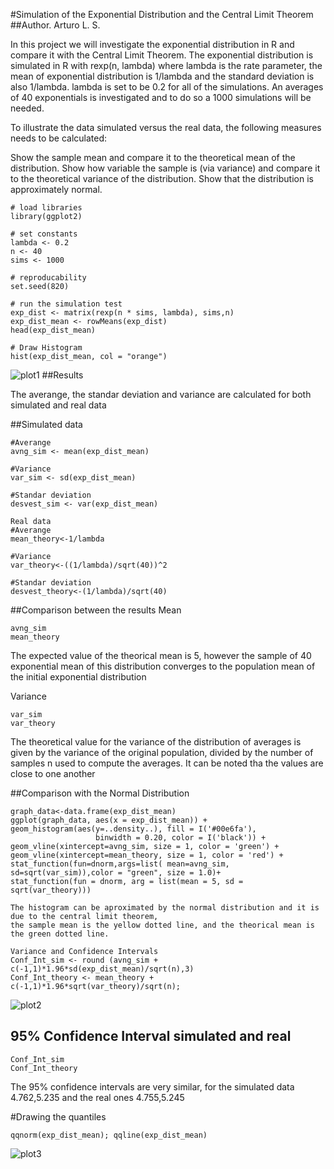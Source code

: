 #Simulation of the Exponential Distribution and the Central Limit Theorem
##Author. Arturo L. S.

In this project we will investigate the exponential distribution in R and compare it with the Central Limit 
Theorem. The exponential distribution is simulated in R with rexp(n, lambda) where lambda is the rate 
parameter, the mean of exponential distribution is 1/lambda and the standard deviation is also 1/lambda. 
lambda is set to be 0.2 for all of the simulations. An averages of 40 exponentials is investigated and 
to do so a 1000 simulations will be needed.

To illustrate the data simulated versus the real data, the following measures needs to be calculated:

Show the sample mean and compare it to the theoretical mean of the distribution.
Show how variable the sample is (via variance) and compare it to the theoretical variance of the distribution.
Show that the distribution is approximately normal.

```{r, echo=FALSE}
# load libraries
library(ggplot2)

# set constants
lambda <- 0.2 
n <- 40 
sims <- 1000 

# reproducability
set.seed(820)

# run the simulation test 
exp_dist <- matrix(rexp(n * sims, lambda), sims,n)
exp_dist_mean <- rowMeans(exp_dist)
head(exp_dist_mean)

# Draw Histogram
hist(exp_dist_mean, col = "orange")
```
![plot1](https://cloud.githubusercontent.com/assets/10600024/8270469/56afe8a6-17d0-11e5-9644-c65800381f2d.png)
##Results

The averange, the standar deviation and variance are calculated for both simulated and real data

##Simulated data

```{r, echo=FALSE}
#Averange
avng_sim <- mean(exp_dist_mean)

#Variance
var_sim <- sd(exp_dist_mean)

#Standar deviation
desvest_sim <- var(exp_dist_mean)

Real data
#Averange
mean_theory<-1/lambda

#Variance
var_theory<-((1/lambda)/sqrt(40))^2

#Standar deviation
desvest_theory<-(1/lambda)/sqrt(40)
```

##Comparison between the results
Mean

```{r, echo=FALSE}
avng_sim
mean_theory
```

The expected value of the theorical mean is 5, however the sample of 40 exponential mean of this distribution
converges to the population mean of the initial exponential distribution

Variance
```{r, echo=FALSE}
var_sim 
var_theory
```

The theoretical value for the variance of the distribution of averages is given by the variance of the
original population, divided by the number of samples n used to compute the averages. It can be noted
tha the values are close to one another


##Comparison with the Normal Distribution

```{r, echo=FALSE}
graph_data<-data.frame(exp_dist_mean)
ggplot(graph_data, aes(x = exp_dist_mean)) + 
geom_histogram(aes(y=..density..), fill = I('#00e6fa'), 
                   binwidth = 0.20, color = I('black')) +
geom_vline(xintercept=avng_sim, size = 1, color = 'green') +
geom_vline(xintercept=mean_theory, size = 1, color = 'red') +
stat_function(fun=dnorm,args=list( mean=avng_sim, sd=sqrt(var_sim)),color = "green", size = 1.0)+
stat_function(fun = dnorm, arg = list(mean = 5, sd = sqrt(var_theory)))

The histogram can be aproximated by the normal distribution and it is due to the central limit theorem,
the sample mean is the yellow dotted line, and the theorical mean is the green dotted line.

Variance and Confidence Intervals
Conf_Int_sim <- round (avng_sim + c(-1,1)*1.96*sd(exp_dist_mean)/sqrt(n),3)
Conf_Int_theory <- mean_theory + c(-1,1)*1.96*sqrt(var_theory)/sqrt(n);
```
![plot2](https://cloud.githubusercontent.com/assets/10600024/8270541/17230450-17d2-11e5-8787-9f7e4bdea6f1.png)


## 95% Confidence Interval simulated and real
```{r, echo=FALSE}
Conf_Int_sim
Conf_Int_theory
```

The 95% confidence intervals are very similar, for the simulated data 4.762,5.235 and the real ones 4.755,5.245


#Drawing the quantiles
```{r, echo=FALSE}
qqnorm(exp_dist_mean); qqline(exp_dist_mean)
```
![plot3](https://cloud.githubusercontent.com/assets/10600024/8270542/20dec7a4-17d2-11e5-982d-e5903ef986c8.png)


